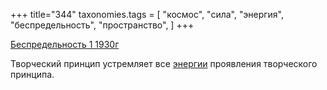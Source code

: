 +++
title="344"
taxonomies.tags = [
 "космос",
 "сила",
 "энергия",
 "беспредельность",
 "пространство",
]
+++

[Беспредельность 1 1930г](/agni/1930)

Творческий принцип устремляет все [энергии](/tags/космос) проявления творческого принципа.